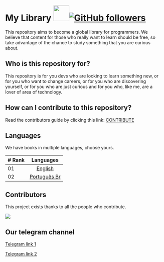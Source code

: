 # My Library <img img src="https://media.giphy.com/media/12oufCB0MyZ1Go/giphy.gif" width="50">[![GitHub followers](https://img.shields.io/github/followers/BrunoCiccarino?label=Follow&style=social)](https://github.com/BrunoCiccarino)

This repository aims to become a global library for programmers. We believe that content for those who really want to learn should be free, so take advantage of the chance to study something that you are curious about.

## Who is this repository for?

This repository is for you devs who are looking to learn something new, or for you who want to change careers, or for you who are discovering yourself, or for you who are just curious and for you who, like me, are a lover of area of ​​technology.

## How can I contribute to this repository?

Read the contributors guide by clicking this link: [CONTRIBUTE](CONTRIBUTE.md)

## Languages

We have books in multiple languages, choose yours.

|# Rank| Languages                                                 |
|------|:---------------------------------------------------------:|
| 01  |  [English](./en/README.md)|
| 02  |  [Português Br](./pt-br/README.md)|


## Contributors

This project exists thanks to all the people who contribute. 

<a href="https://github.com/FreeContent4Devs/MyLibrary/graphs/contributors">
  <img src="https://contrib.rocks/image?repo=FreeContent4Devs/MyLibrary&max=24" />
</a>

## Our telegram channel

[Telegram link 1](https://t.me/+Lj-6PrSqYiM1Yzgx)

[Telegram link 2](t.me/sicksnerds)